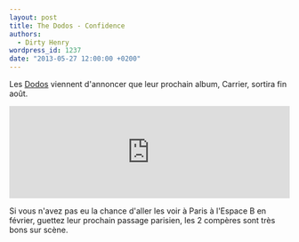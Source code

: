 ```yaml
---
layout: post
title: The Dodos - Confidence
authors:
  - Dirty Henry
wordpress_id: 1237
date: "2013-05-27 12:00:00 +0200"
---
```


Les [Dodos](http://www.dodosmusic.net/) viennent d'annoncer que leur prochain
album, Carrier, sortira fin août.

<iframe width="100%" height="166" scrolling="no" frameborder="no" src="https://w.soundcloud.com/player/?url=http%3A%2F%2Fapi.soundcloud.com%2Ftracks%2F91597699"></iframe>

Si vous n'avez pas eu la chance d'aller les voir à Paris à l'Espace B en
février, guettez leur prochain passage parisien, les 2 compères sont très bons
sur scène.
